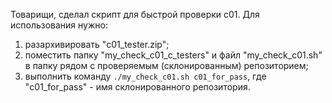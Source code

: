 Товарищи, сделал скрипт для быстрой проверки c01. Для использования нужно:
1) разархивировать "c01_tester.zip";
2) поместить папку "my_check_c01_c_testers" и файл "my_check_c01.sh" в папку рядом с проверяемым (склонированным) репозиторием;
3) выполнить команду `./my_check_c01.sh c01_for_pass`, где "c01_for_pass" - имя склонированного репозитория.
